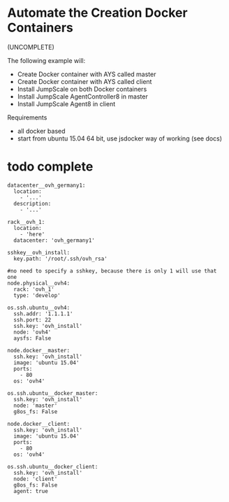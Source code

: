 # Automate the Creation Docker Containers

(UNCOMPLETE)

The following example will:

- Create Docker container with AYS called master
- Create Docker container with AYS called client
- Install JumpScale on both Docker containers
- Install JumpScale AgentController8 in master
- Install JumpScale Agent8 in client

Requirements

- all docker based
- start from ubuntu 15.04 64 bit, use jsdocker way of working (see docs)

# todo complete

```
datacenter__ovh_germany1:
  location:
    - '...'
  description:
    - '...'

rack__ovh_1:
  location:
    - 'here'
  datacenter: 'ovh_germany1'

sshkey__ovh_install:
  key.path: '/root/.ssh/ovh_rsa'

#no need to specify a sshkey, because there is only 1 will use that one
node.physical__ovh4:
  rack: 'ovh_1'
  type: 'develop'

os.ssh.ubuntu__ovh4:
  ssh.addr: '1.1.1.1'
  ssh.port: 22
  ssh.key: 'ovh_install' 
  node: 'ovh4'
  aysfs: False

node.docker__master:
  ssh.key: 'ovh_install' 
  image: 'ubuntu 15.04'
  ports:
    - 80
  os: 'ovh4'

os.ssh.ubuntu__docker_master:
  ssh.key: 'ovh_install' 
  node: 'master'
  g8os_fs: False

node.docker__client:
  ssh.key: 'ovh_install' 
  image: 'ubuntu 15.04'
  ports:
    - 80
  os: 'ovh4'

os.ssh.ubuntu__docker_client:
  ssh.key: 'ovh_install' 
  node: 'client'
  g8os_fs: False
  agent: true
```
